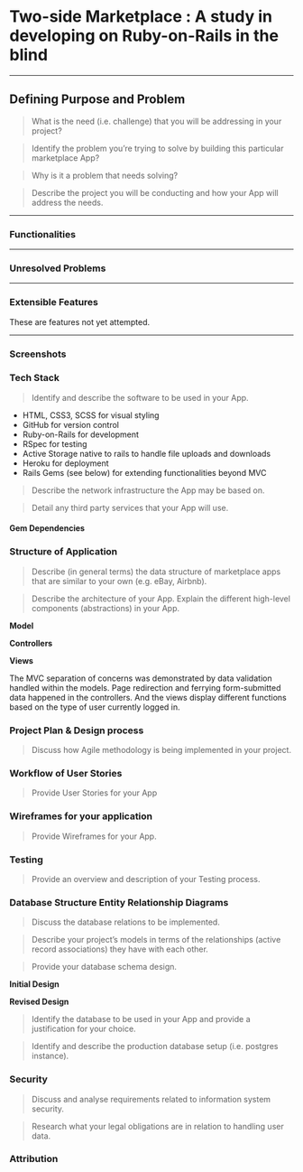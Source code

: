 ﻿# Two-side Marketplace : A study in developing on Ruby-on-Rails in the blind

---

## Defining Purpose and Problem

> What is the need (i.e. challenge) that you will be addressing in your project?

> Identify the problem you’re trying to solve by building this particular marketplace App?

> Why is it a problem that needs solving?

> Describe the project you will be conducting and how your App will address the needs.
---

### Functionalities

---

### Unresolved Problems
---

### Extensible Features

These are features not yet attempted.

---

### Screenshots

### Tech Stack

> Identify and describe the software to be used in your App.

- HTML, CSS3, SCSS for visual styling
- GitHub for version control
- Ruby-on-Rails for development
- RSpec for testing
- Active Storage native to rails to handle file uploads and downloads
- Heroku for deployment
- Rails Gems (see below) for extending functionalities beyond MVC

> Describe the network infrastructure the App may be based on.

> Detail any third party services that your App will use.

#### Gem Dependencies

### Structure of Application

> Describe (in general terms) the data structure of marketplace apps that are similar to your own (e.g. eBay, Airbnb).


> Describe the architecture of your App. Explain the different high-level components (abstractions) in your App.

**Model**

**Controllers**

**Views**

The MVC separation of concerns was demonstrated by data validation handled within the models. Page redirection and ferrying form-submitted data happened in the controllers. And the views display different functions based on the type of user currently logged in.


### Project Plan & Design process

> Discuss how Agile methodology is being implemented in your project.



### Workflow of User Stories

> Provide User Stories for your App

### Wireframes for your application

> Provide Wireframes for your App.

### Testing

> Provide an overview and description of your Testing process.

### Database Structure Entity Relationship Diagrams

> Discuss the database relations to be implemented.

> Describe your project’s models in terms of the relationships (active record associations) they have with each other.

> Provide your database schema design.

**Initial Design**

**Revised Design**

> Identify the database to be used in your App and provide a justification for your choice.

> Identify and describe the production database setup (i.e. postgres instance).


### Security

> Discuss and analyse requirements related to information system security.

> Research what your legal obligations are in relation to handling user data.


### Attribution

